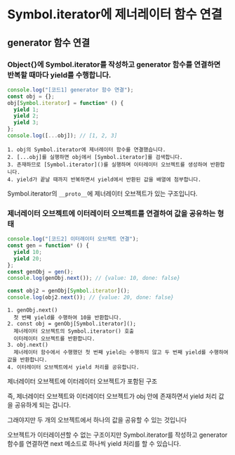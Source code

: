 # Symbol.iterator에 제너레이터 함수 연결

## generator 함수 연결

### Object{}에 Symbol.iterator를 작성하고 generator 함수를 연결하면 반복할 때마다 yield를 수행합니다.

```js
console.log("[코드1] generator 함수 연결");
const obj = {};
obj[Symbol.iterator] = function* () {
  yield 1;
  yield 2;
  yield 3;
};
console.log([...obj]); // [1, 2, 3]
```

    1. obj의 Symbol.iterator에 제너레이터 함수를 연결했습니다.
    2. [...obj]를 실행하면 obj에서 [Symbol.iterator]를 검색합니다.
    3. 존재하므로 [Symbol.iterator]()를 실행하며 이터레이터 오브젝트를 생성하여 반환합니다.
    4. yield가 끝날 때까지 반복하면서 yield에서 반환된 값을 배열에 첨부합니다.

Symbol.iterator의 `__proto__`에 제너레이터 오브젝트가 있는 구조입니다.

### 제너레이터 오브젝트에 이터레이터 오브젝트를 연결하여 값을 공유하는 형태

```js
console.log("[코드2] 이터레이터 오브젝트 연결");
const gen = function* () {
  yield 10;
  yield 20;
};
const genObj = gen();
console.log(genObj.next()); // {value: 10, done: false}

const obj2 = genObj[Symbol.iterator]();
console.log(obj2.next()); // {value: 20, done: false}
```

    1. genObj.next()
      첫 번째 yield를 수행하여 10을 반환합니다.
    2. const obj = genObj[Symbol.iterator]();
      제너레이터 오브젝트의 Symbol.iterator() 호출
      이터레이터 오브젝트를 반환합니다.
    3. obj.next()
      제너레이터 함수에서 수행했던 첫 번째 yield는 수행하지 않고 두 번째 yield를 수행하여 값을 반환합니다.
    4. 이터레이터 오브젝트에서 yield 처리를 공유합니다.

제너레이터 오브젝트에 이터레이터 오브젝트가 포함된 구조

즉, 제너레이터 오브젝트와 이터레이터 오브젝트가 obj 안에 존재하면서 yield 처리 값을 공유하게 되는 겁니다.

그래야지만 두 개의 오브젝트에서 하나의 값을 공유할 수 있는 것입니다

오브젝트가 이터레이션할 수 없는 구조이지만 Symbol.iterator를 작성하고 generator 함수를 연결하면 next 메소드로 하나씩 yield 처리를 할 수 있습니다.
